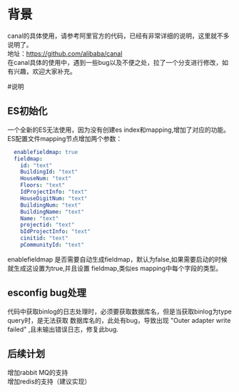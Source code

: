 # 背景  
canal的具体使用，请参考阿里官方的代码，已经有非常详细的说明，这里就不多说明了。  
地址：https://github.com/alibaba/canal  
在canal具体的使用中，遇到一些bug以及不便之处，拉了一个分支进行修改，如有兴趣，欢迎大家补充。

#说明  
## ES初始化  
一个全新的ES无法使用，因为没有创建es index和mapping,增加了对应的功能。
ES配置文件mapping节点增加两个参数：
``` yml
  enablefieldmap: true
  fieldmap:
    id: "text"
    BuildingId: "text"
    HouseNum: "text"
    Floors: "text"
    IdProjectInfo: "text"
    HouseDigitNum: "text"
    BuildingNum: "text"
    BuildingName: "text"
    Name: "text"
    projectid: "text"
    bIdProjectInfo: "text"
    cinitid: "text"
    pCommunityId: "text"
```

enablefieldmap 是否需要自动生成fieldmap，默认为false,如果需要启动的时候就生成这设置为true,并且设置
fieldmap,类似es mapping中每个字段的类型。

## esconfig bug处理
代码中获取binlog的日志处理时，必须要获取数据库名，但是当获取binlog为type query时，是无法获取
数据库名的，此处有bug，导致出现 "Outer adapter write failed" ,且未输出错误日志，修复此bug.

## 后续计划  
增加rabbit MQ的支持  
增加redis的支持（建议实现）